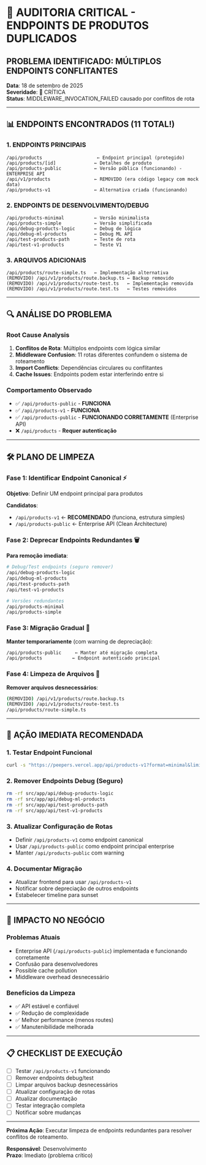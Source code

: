 # 🚨 AUDITORIA CRITICAL - ENDPOINTS DE PRODUTOS DUPLICADOS

## PROBLEMA IDENTIFICADO: MÚLTIPLOS ENDPOINTS CONFLITANTES

**Data**: 18 de setembro de 2025  
**Severidade**: 🔴 CRÍTICA  
**Status**: MIDDLEWARE_INVOCATION_FAILED causado por conflitos de rota

---

## 📊 ENDPOINTS ENCONTRADOS (11 TOTAL!)

### 1. **ENDPOINTS PRINCIPAIS**
```
/api/products                    ← Endpoint principal (protegido)
/api/products/[id]              ← Detalhes de produto
/api/products-public            ← Versão pública (funcionando) - ENTERPRISE API
/api/v1/products                ← REMOVIDO (era código legacy com mock data)
/api/products-v1                ← Alternativa criada (funcionando)
```

### 2. **ENDPOINTS DE DESENVOLVIMENTO/DEBUG**
```
/api/products-minimal           ← Versão minimalista
/api/products-simple            ← Versão simplificada  
/api/debug-products-logic       ← Debug de lógica
/api/debug-ml-products          ← Debug ML API
/api/test-products-path         ← Teste de rota
/api/test-v1-products           ← Teste V1
```

### 3. **ARQUIVOS ADICIONAIS**
```
/api/products/route-simple.ts   ← Implementação alternativa
(REMOVIDO) /api/v1/products/route.backup.ts ← Backup removido
(REMOVIDO) /api/v1/products/route-test.ts   ← Implementação removida
(REMOVIDO) /api/v1/products/route.test.ts   ← Testes removidos
```

---

## 🔍 ANÁLISE DO PROBLEMA

### Root Cause Analysis
1. **Conflitos de Rota**: Múltiplos endpoints com lógica similar
2. **Middleware Confusion**: 11 rotas diferentes confundem o sistema de roteamento
3. **Import Conflicts**: Dependências circulares ou conflitantes
4. **Cache Issues**: Endpoints podem estar interferindo entre si

### Comportamento Observado
- ✅ `/api/products-public` - **FUNCIONA**
- ✅ `/api/products-v1` - **FUNCIONA** 
- ✅ `/api/products-public` - **FUNCIONANDO CORRETAMENTE** (Enterprise API)
- ❌ `/api/products` - **Requer autenticação**

---

## 🛠️ PLANO DE LIMPEZA

### Fase 1: Identificar Endpoint Canonical ⚡
**Objetivo**: Definir UM endpoint principal para produtos

**Candidatos**:
- `/api/products-v1` ← **RECOMENDADO** (funciona, estrutura simples)
- `/api/products-public` ← Enterprise API (Clean Architecture)

### Fase 2: Deprecar Endpoints Redundantes 🗑️
**Para remoção imediata**:
```bash
# Debug/Test endpoints (seguro remover)
/api/debug-products-logic
/api/debug-ml-products  
/api/test-products-path
/api/test-v1-products

# Versões redundantes
/api/products-minimal
/api/products-simple
```

### Fase 3: Migração Gradual 🔄
**Manter temporariamente** (com warning de depreciação):
```bash
/api/products-public     ← Manter até migração completa
/api/products           ← Endpoint autenticado principal
```

### Fase 4: Limpeza de Arquivos 📁
**Remover arquivos desnecessários**:
```bash
(REMOVIDO) /api/v1/products/route.backup.ts
(REMOVIDO) /api/v1/products/route-test.ts
/api/products/route-simple.ts
```

---

## 🎯 AÇÃO IMEDIATA RECOMENDADA

### 1. Testar Endpoint Funcional
```bash
curl -s "https://peepers.vercel.app/api/products-v1?format=minimal&limit=3"
```

### 2. Remover Endpoints Debug (Seguro)
```bash
rm -rf src/app/api/debug-products-logic
rm -rf src/app/api/debug-ml-products
rm -rf src/app/api/test-products-path
rm -rf src/app/api/test-v1-products
```

### 3. Atualizar Configuração de Rotas
- Definir `/api/products-v1` como endpoint canonical
- Usar `/api/products-public` como endpoint principal enterprise 
- Manter `/api/products-public` com warning

### 4. Documentar Migração
- Atualizar frontend para usar `/api/products-v1`
- Notificar sobre depreciação de outros endpoints
- Estabelecer timeline para sunset

---

## 🚨 IMPACTO NO NEGÓCIO

### Problemas Atuais
- Enterprise API (`/api/products-public`) implementada e funcionando corretamente
- Confusão para desenvolvedores
- Possible cache pollution
- Middleware overhead desnecessário

### Benefícios da Limpeza
- ✅ API estável e confiável
- ✅ Redução de complexidade
- ✅ Melhor performance (menos routes)
- ✅ Manutenibilidade melhorada

---

## 📋 CHECKLIST DE EXECUÇÃO

- [ ] Testar `/api/products-v1` funcionando
- [ ] Remover endpoints debug/test
- [ ] Limpar arquivos backup desnecessários
- [ ] Atualizar configuração de rotas
- [ ] Atualizar documentação
- [ ] Testar integração completa
- [ ] Notificar sobre mudanças

---

**Próxima Ação**: Executar limpeza de endpoints redundantes para resolver conflitos de roteamento.

**Responsável**: Desenvolvimento  
**Prazo**: Imediato (problema crítico)